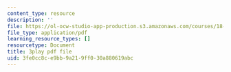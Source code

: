 ```yaml
---
content_type: resource
description: ''
file: https://ol-ocw-studio-app-production.s3.amazonaws.com/courses/18-03sc-differential-equations-fall-2011/3fe0cc8ce9bb9a219ff030a880619abc_SioXozu-Loo.pdf
file_type: application/pdf
learning_resource_types: []
resourcetype: Document
title: 3play pdf file
uid: 3fe0cc8c-e9bb-9a21-9ff0-30a880619abc
---
```

